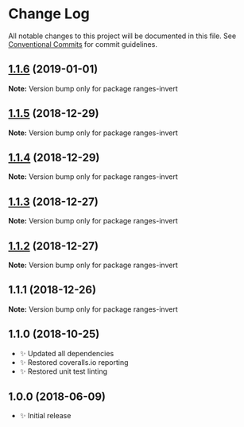 # Change Log

All notable changes to this project will be documented in this file.
See [Conventional Commits](https://conventionalcommits.org) for commit guidelines.

## [1.1.6](https://bitbucket.org/codsen/codsen/src/master/packages/ranges-invert/compare/ranges-invert@1.1.5...ranges-invert@1.1.6) (2019-01-01)

**Note:** Version bump only for package ranges-invert





## [1.1.5](https://bitbucket.org/codsen/codsen/src/master/packages/ranges-invert/compare/ranges-invert@1.1.4...ranges-invert@1.1.5) (2018-12-29)

**Note:** Version bump only for package ranges-invert





## [1.1.4](https://bitbucket.org/codsen/codsen/src/master/packages/ranges-invert/compare/ranges-invert@1.1.3...ranges-invert@1.1.4) (2018-12-29)

**Note:** Version bump only for package ranges-invert





## [1.1.3](https://bitbucket.org/codsen/codsen/src/master/packages/ranges-invert/compare/ranges-invert@1.1.2...ranges-invert@1.1.3) (2018-12-27)

**Note:** Version bump only for package ranges-invert





## [1.1.2](https://bitbucket.org/codsen/codsen/src/master/packages/ranges-invert/compare/ranges-invert@1.1.1...ranges-invert@1.1.2) (2018-12-27)

**Note:** Version bump only for package ranges-invert





## 1.1.1 (2018-12-26)

**Note:** Version bump only for package ranges-invert





## 1.1.0 (2018-10-25)

- ✨ Updated all dependencies
- ✨ Restored coveralls.io reporting
- ✨ Restored unit test linting

## 1.0.0 (2018-06-09)

- ✨ Initial release
